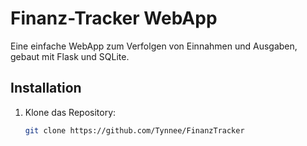 # Finanz-Tracker WebApp

Eine einfache WebApp zum Verfolgen von Einnahmen und Ausgaben, gebaut mit Flask und SQLite.

## Installation

1. Klone das Repository:
   ```bash
   git clone https://github.com/Tynnee/FinanzTracker